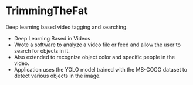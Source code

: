 # TrimmingTheFat
Deep learning based video tagging and searching.

* Deep Learning Based in Videos
* Wrote a software to analyze a video file or feed and allow the user to
search for objects in it.
* Also extended to recognize object color and specific people in the
video.
* Application uses the YOLO model trained with the MS-COCO dataset
to detect various objects in the image.
